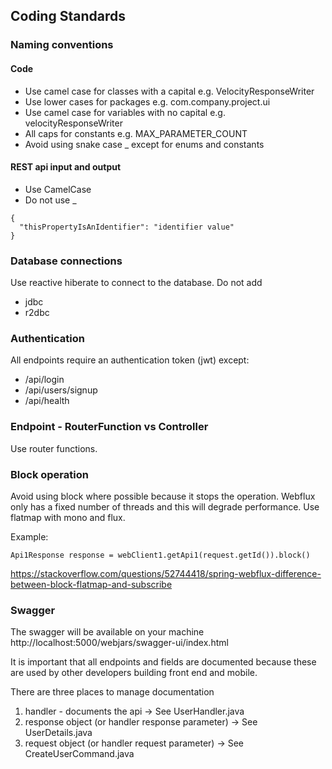 
## Coding Standards


### Naming conventions

#### Code

- Use camel case for classes with a capital e.g. VelocityResponseWriter
- Use lower cases for packages e.g. com.company.project.ui
- Use camel case for variables with no capital e.g. velocityResponseWriter
- All caps for constants e.g. MAX_PARAMETER_COUNT
- Avoid using snake case _ except for enums and constants

#### REST api input and output

- Use CamelCase
- Do not use _

```
{
  "thisPropertyIsAnIdentifier": "identifier value"
}
```

### Database connections

Use reactive hiberate to connect to the database. Do not add
- jdbc
- r2dbc

### Authentication

All endpoints require an authentication token (jwt) except:
- /api/login
- /api/users/signup
- /api/health

### Endpoint - RouterFunction vs Controller

Use router functions. 

### Block operation

Avoid using block where possible because it stops the operation. Webflux only has a fixed number of threads and this will degrade performance. 
Use flatmap with mono and flux.

Example:
```
Api1Response response = webClient1.getApi1(request.getId()).block()
```

https://stackoverflow.com/questions/52744418/spring-webflux-difference-between-block-flatmap-and-subscribe

### Swagger

The swagger will be available on your machine
http://localhost:5000/webjars/swagger-ui/index.html

It is important that all endpoints and fields are documented because these are used by other developers building front end and mobile.

There are three places to manage documentation
1. handler - documents the api -> See UserHandler.java
2. response object (or handler response parameter) -> See UserDetails.java
3. request object (or handler request parameter) -> See CreateUserCommand.java

